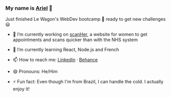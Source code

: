 ### My name is <a href="https://ariel-lima.github.io/profile/">Ariel</a>  👋
Just finished Le Wagon's WebDev bootcamp :train: ready to get new challenges 😃

- 🔭 I’m currently working on <a href="https://www.scanher.co.uk/">scanHer</a>, a website for women to get appointments and scans quicker than with the NHS system
- 🌱 I’m currently learning React, Node.js and French

- 📫 How to reach me: <a href="https://www.linkedin.com/in/ariello/">Linkedin</a> ‧ <a href="https://www.behance.net/ariellimadesign">Behance</a> 
- 😄 Pronouns: He/Him
- ⚡ Fun fact: Even though I'm from Brazil, I can handle the cold. I actually enjoy it!

<!--
**ariel-lima/ariel-lima** is a ✨ _special_ ✨ repository because its `README.md` (this file) appears on your GitHub profile.

Here are some ideas to get you started:

- 🔭 I’m currently working on ...
- 🌱 I’m currently learning ...
- 👯 I’m looking to collaborate on ...
- 🤔 I’m looking for help with ...
- 💬 Ask me about ...
- 📫 How to reach me: ...
- 😄 Pronouns: ...
- ⚡ Fun fact: ...
-->
